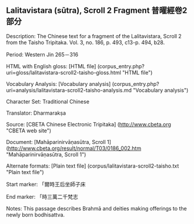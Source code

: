 ## Lalitavistara (sūtra), Scroll 2 Fragment 普曜經卷2部分

Description: The Chinese text for a fragment of the Lalitavistara, Scroll 2 from the Taisho Tripitaka. 
Vol. 3, no. 186, p. 493, c13-p. 494, b28.

Period: Western Jin 265－316

HTML with English gloss: [HTML file] (corpus_entry.php?uri=gloss/lalitavistara-scroll2-taisho-gloss.html "HTML file")

Vocabulary Analysis: [Vocabulary analysis] (corpus_entry.php?uri=analysis/lalitavistara-scroll2-taisho-analysis.md "Vocabulary analysis")

Character Set: Traditional Chinese

Translator: Dharmarakṣa

Source: [CBETA Chinese Electronic Tripitaka] (http://www.cbeta.org "CBETA web site")

Document: [Mahāparinirvāṇasūtra, Scroll 1] (http://www.cbeta.org/result/normal/T03/0186_002.htm "Mahāparinirvāṇasūtra, Scroll 1")

Alternate formats: [Plain text file] (corpus/lalitavistara-scroll2-taisho.txt "Plain text file")

Start marker: 「爾時王后坐師子床

End marker: 「時三萬二千梵志

Notes: This passage describes Brahmā and deities making offerings to the newly born bodhisattva.

